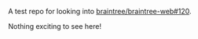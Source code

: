 A test repo for looking into [braintree/braintree-web#120](https://github.com/braintree/braintree-web/issues/120).

Nothing exciting to see here!
